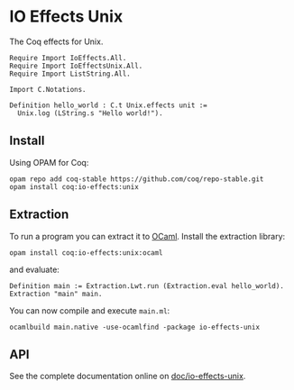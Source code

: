 # IO Effects Unix
The Coq effects for Unix.

    Require Import IoEffects.All.
    Require Import IoEffectsUnix.All.
    Require Import ListString.All.

    Import C.Notations.

    Definition hello_world : C.t Unix.effects unit :=
      Unix.log (LString.s "Hello world!").

## Install
Using OPAM for Coq:

    opam repo add coq-stable https://github.com/coq/repo-stable.git
    opam install coq:io-effects:unix

## Extraction
To run a program you can extract it to [OCaml](https://ocaml.org/). Install the extraction library:

    opam install coq:io-effects:unix:ocaml

and evaluate:

    Definition main := Extraction.Lwt.run (Extraction.eval hello_world).
    Extraction "main" main.

You can now compile and execute `main.ml`:

    ocamlbuild main.native -use-ocamlfind -package io-effects-unix

## API
See the complete documentation online on [doc/io-effects-unix](http://clarus.github.io/doc/io-effects-unix/IoEffectsUnix.Unix.html).
